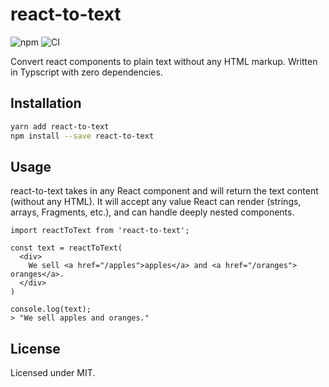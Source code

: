 # react-to-text

![npm](https://img.shields.io/npm/v/react-to-text)
![CI](https://github.com/lhansford/react-to-text/workflows/CI/badge.svg)

Convert react components to plain text without any HTML markup. Written in Typscript with zero dependencies.

## Installation

```sh
yarn add react-to-text
npm install --save react-to-text
```

## Usage

react-to-text takes in any React component and will return the text content (without any HTML). It
will accept any value React can render (strings, arrays, Fragments, etc.), and can handle deeply
nested components.

```JSX
import reactToText from 'react-to-text';

const text = reactToText(
  <div>
    We sell <a href="/apples">apples</a> and <a href="/oranges"> oranges</a>.
  </div>
)

console.log(text);
> "We sell apples and oranges."
```

## License

Licensed under MIT.
